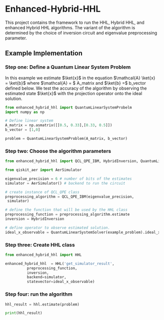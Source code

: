 # Enhanced-Hybrid-HHL
This project contains the framework to run the HHL, Hybrid HHL, and enhanced Hybrid HHL algorithms.
The variant of the algorithm is determined by the choice of inversion circuit and 
eigenvalue preprocessing parameter.

## Example Implementation 
### Step one: Define a Quantum Linear System Problem
In this example we estimate $\ket{x}$ in the equation $\mathcal{A} \ket{x} = \ket{b}$
where $\mathcal{A} = $ A_matrix and $\ket{b} =$ b_vector defined below. We test the accuracy
of the algorithm by observing the estimated state $\ket{x}$ with the projection operator 
onto the ideal solution.

```python
from enhanced_hybrid_hhl import QuantumLinearSystemProbelm
import numpy as np

# Define linear system
A_matrix = np.asmatrix([[0.5, 0.33],[0.33, 0.5]])
b_vector = [1,0]

problem = QuantumLinearSystemProblem(A_matrix, b_vector)
```
### Step two: Choose the algorithm parameters
```python
from enhanced_hybrid_hhl import QCL_QPE_IBM, HybridInversion, QuantumLinearSystemSolver

from qiskit_aer import AerSimulator

eigenvalue_precision = 6 # number of bits of the estimates
simulator = AerSimulator() # backend to run the circuit

# create instance of QCL_QPE class
preprocessing_algorithm = QCL_QPE_IBM(eigenvalue_precision,
 simulator)

# define the function that will be used by the HHL class
preprocessing_function = preprocessing_algorithm.estimate
inversion = HybridInversion

# define operator to observe estimated solution.
ideal_x_observable = QuantumLinearSystemSolver(example_problem).ideal_x_statevector.to_operator()
```

### Step three: Create HHL class
```python
from enhanced_hybrid_hhl import HHL

enhanced_hybrid_hhl  = HHL('get_simulator_result',
          preprocessing_function,
          inversion,
          backend=simulator,
          statevector=ideal_x_observable)
```
### Step four: run the algorithm
```python
hhl_result = hhl.estimate(problem)

print(hhl_result)
```










